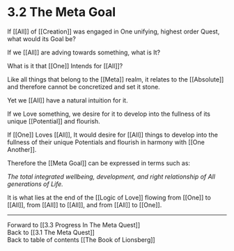 # 3.2 The Meta Goal
If [[All]] of [[Creation]] was engaged in One unifying, highest order Quest, what would its Goal be? 

If we [[All]] are adving towards something, what is It? 

What is it that [[One]] Intends for [[All]]? 

Like all things that belong to the [[Meta]] realm, it relates to the [[Absolute]] and therefore cannot be concretized and set it stone. 

Yet we [[All]] have a natural intuition for it. 

If we Love something, we desire for it to develop into the fullness of its unique [[Potential]] and flourish. 

If [[One]] Loves [[All]], It would desire for [[All]] things to develop into the fullness of their unique Potentials and flourish in harmony with [[One Another]]. 

Therefore the [[Meta Goal]] can be expressed in terms such as: 

_The total integrated wellbeing, development, and right relationship of All generations of Life._

It is what lies at the end of the [[Logic of Love]] flowing from [[One]] to [[All]], from [[All]] to [[All]], and from [[All]] to [[One]].  

___

Forward to [[3.3 Progress In The Meta Quest]]  
Back to [[3.1 The Meta Quest]]  
Back to table of contents [[The Book of Lionsberg]]  